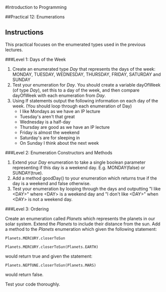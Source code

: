 #Introduction to Programming

##Practical 12: Enumerations 

## Instructions

This practical focuses on the enumerated types used in the previous lectures.

###Level 1: Days of the Week

1. Create an enumerated type _Day_ that represents the days of the week:
MONDAY, TUESDAY, WEDNESDAY, THURSDAY, FRIDAY, SATURDAY and 
SUNDAY
2. Test your enumeration for _Day_. You should create a variable dayOfWeek (of type _Day_), set this to a day of the week, and then compare dayOfWeek with each enumeration from _Day_.
3. Using If statements output the following information on each day of the week. (You should loop through each enumeration of Day)
   - I like Mondays as we have an IP lecture
   - Tuesday's aren't that great
   - Wednesday is a half-day
   - Thursday are good as we have an IP lecture
   - Friday is almost the weekend
   - Saturday's are for sleeping in
   - On Sunday I think about the next week

###Level 2: Enumeration Constructors and Methods

1. Extend your _Day_ enumeration to take a single boolean parameter representing if this day is a weekend day. E.g. MONDAY(false) or SUNDAY(true).
2. Add a method goodDay() to your enumeration which returns true if the day is a weekend and false otherwise.
3. Test your enumeration by looping through the days and outputting "I like \<DAY>" where \<DAY> is a weekend day and "I don't like \<DAY>" when \<DAY> is not a weekend day.

###Level 3: Ordering

Create an enumeration called _Planets_ which represents the planets in our solar system. Extend the _Planets_ to include their distance from the sun. Add a method to the _Planets_ enumeration which given the following statement:


   ```Planets.MERCURY.closerToSun```

   ```Planets.MERCURY.closerToSun(Planets.EARTH)```

would return true and given the statement:

   ```Planets.NEPTUNE.closerToSun(Planets.MARS)```

would return false.

Test your code thoroughly.